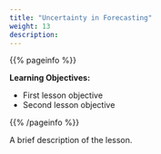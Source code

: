 ```yaml
---
title: "Uncertainty in Forecasting"
weight: 13
description:
---
```


{{% pageinfo %}}

**Learning Objectives:**
* First lesson objective
* Second lesson objective

{{% /pageinfo %}}

A brief description of the lesson.
